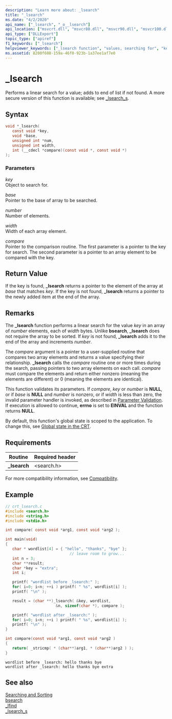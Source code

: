 ```yaml
---
description: "Learn more about: _lsearch"
title: "_lsearch"
ms.date: "4/2/2020"
api_name: ["_lsearch", "_o__lsearch"]
api_location: ["msvcrt.dll", "msvcr80.dll", "msvcr90.dll", "msvcr100.dll", "msvcr100_clr0400.dll", "msvcr110.dll", "msvcr110_clr0400.dll", "msvcr120.dll", "msvcr120_clr0400.dll", "ucrtbase.dll", "api-ms-win-crt-utility-l1-1-0.dll", "api-ms-win-crt-private-l1-1-0.dll"]
api_type: ["DLLExport"]
topic_type: ["apiref"]
f1_keywords: ["_lsearch"]
helpviewer_keywords: ["_lsearch function", "values, searching for", "keys, finding in arrays", "arrays [CRT], searching", "linear searches", "searching, linear", "lsearch function"]
ms.assetid: 8200f608-159a-46f0-923b-1a37ee1af7e0
---
```

# _lsearch

Performs a linear search for a value; adds to end of list if not found. A more secure version of this function is available; see [_lsearch_s](lsearch-s.md).

## Syntax

```C
void *_lsearch(
   const void *key,
   void *base,
   unsigned int *num,
   unsigned int width,
   int (__cdecl *compare)(const void *, const void *)
);
```

### Parameters

*key*<br/>
Object to search for.

*base*<br/>
Pointer to the base of array to be searched.

*number*<br/>
Number of elements.

*width*<br/>
Width of each array element.

*compare*<br/>
Pointer to the comparison routine. The first parameter is a pointer to the key for search. The second parameter is a pointer to an array element to be compared with the key.

## Return Value

If the key is found, **_lsearch** returns a pointer to the element of the array at *base* that matches *key*. If the key is not found, **_lsearch** returns a pointer to the newly added item at the end of the array.

## Remarks

The **_lsearch** function performs a linear search for the value *key* in an array of *number* elements, each of *width* bytes. Unlike **bsearch**, **_lsearch** does not require the array to be sorted. If *key* is not found, **_lsearch** adds it to the end of the array and increments *number*.

The *compare* argument is a pointer to a user-supplied routine that compares two array elements and returns a value specifying their relationship. **_lsearch** calls the *compare* routine one or more times during the search, passing pointers to two array elements on each call. *compare* must compare the elements and return either nonzero (meaning the elements are different) or 0 (meaning the elements are identical).

This function validates its parameters. If *compare*, *key* or *number* is **NULL**, or if *base* is **NULL** and *number* is nonzero, or if *width* is less than zero, the invalid parameter handler is invoked, as described in [Parameter Validation](../../c-runtime-library/parameter-validation.md). If execution is allowed to continue, **errno** is set to **EINVAL** and the function returns **NULL**.

By default, this function's global state is scoped to the application. To change this, see [Global state in the CRT](../global-state.md).

## Requirements

|Routine|Required header|
|-------------|---------------------|
|**_lsearch**|\<search.h>|

For more compatibility information, see [Compatibility](../../c-runtime-library/compatibility.md).

## Example

```C
// crt_lsearch.c
#include <search.h>
#include <string.h>
#include <stdio.h>

int compare( const void *arg1, const void *arg2 );

int main(void)
{
   char * wordlist[4] = { "hello", "thanks", "bye" };
                            // leave room to grow...
   int n = 3;
   char **result;
   char *key = "extra";
   int i;

   printf( "wordlist before _lsearch:" );
   for( i=0; i<n; ++i ) printf( " %s", wordlist[i] );
   printf( "\n" );

   result = (char **)_lsearch( &key, wordlist,
                      &n, sizeof(char *), compare );

   printf( "wordlist after _lsearch:" );
   for( i=0; i<n; ++i ) printf( " %s", wordlist[i] );
   printf( "\n" );
}

int compare(const void *arg1, const void *arg2 )
{
   return( _stricmp( * (char**)arg1, * (char**)arg2 ) );
}
```

```Output
wordlist before _lsearch: hello thanks bye
wordlist after _lsearch: hello thanks bye extra
```

## See also

[Searching and Sorting](../../c-runtime-library/searching-and-sorting.md)<br/>
[bsearch](bsearch.md)<br/>
[_lfind](lfind.md)<br/>
[_lsearch_s](lsearch-s.md)<br/>
